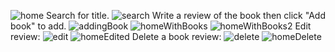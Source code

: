 ![home](https://github.com/user-attachments/assets/e0bf16d1-bb06-4bf4-acea-7cb556a38765)
Search for title.
![search](https://github.com/user-attachments/assets/5c133bdc-0195-45b0-964e-bdcefa1588cb)
Write a review of the book then click "Add book" to add.
![addingBook](https://github.com/user-attachments/assets/6e1357e9-00b2-4505-9a99-9b328606e9e4)
![homeWithBooks](https://github.com/user-attachments/assets/f8def2bd-ed22-40f1-bd57-0951113e5e0d)
![homeWithBooks2](https://github.com/user-attachments/assets/6bfc48de-de38-42ab-ba9e-159bb9539d00)
Edit review:
![edit](https://github.com/user-attachments/assets/e6e450c4-3449-4520-896c-7300956b0fdc)
![homeEdited](https://github.com/user-attachments/assets/09421748-14a8-4eeb-b49a-698c525817f5)
Delete a book review:
![delete](https://github.com/user-attachments/assets/5416276f-9f53-4418-beed-0351270c7f40)
![homeDelete](https://github.com/user-attachments/assets/58d990bf-a515-47cc-b804-a7b0632a2fa5)
